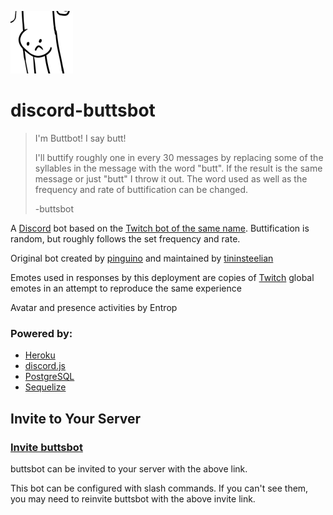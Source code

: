 ![buttsbot Avatar](./assets/images/avatar-small.png)

# discord-buttsbot

> I'm Buttbot! I say butt!
> 
> I'll buttify roughly one in every 30 messages by replacing some of the syllables in the message with the word "butt". If the result is the same message or just "butt" I throw it out. The word used as well as the frequency and rate of buttification can be changed.
> 
> -buttsbot

A [Discord](https://discord.com/) bot based on the [Twitch bot of the same name](https://www.twitch.tv/buttsbot/about). Buttification is random, but roughly follows the set frequency and rate.

Original bot created by [pinguino](https://www.twitch.tv/pinguino) and maintained by [tininsteelian](https://www.twitch.tv/tininsteelian)

Emotes used in responses by this deployment are copies of [Twitch](https://www.twitch.tv/) global emotes in an attempt to reproduce the same experience

Avatar and presence activities by Entrop

### Powered by:

- [Heroku](https://www.heroku.com/)
- [discord.js](https://discord.js.org/#/)
- [PostgreSQL](https://www.postgresql.org/)
- [Sequelize](https://sequelize.org/)

## Invite to Your Server

### [Invite buttsbot](https://discord.com/api/oauth2/authorize?client_id=780539847764082768&permissions=265216&scope=bot%20applications.commands)

buttsbot can be invited to your server with the above link.

This bot can be configured with slash commands. If you can't see them, you may need to reinvite buttsbot with the above invite link.
